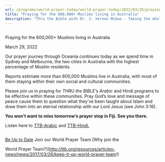 ```yaml
---
url: /programs/world-prayer-today/world-prayer-today/2022/03/29/praying-for-the-600-000-muslims-living-in-australia
title: "Praying for the 600,000+ Muslims living in Australia"
description: "Thru the Bible with Dr. J. Vernon McGee - Taking the whole Word to the whole world"
---
```







## 
 Praying for the 600,000+ Muslims living in Australia


March 29, 2022




Our prayer journey through Oceania continues today as we spend time in Sydney and Melbourne, the two cities in Australia with the highest percentage of Muslim residents.

Reports estimate more than 600,000 Muslims live in Australia, with most of them staying within their own social and cultural communities.

Please join us in praying for *THRU the BIBLE’s Arabic* and Hindi programs to be effective within these communities. Pray God’s love and message of peace cause them to question what they’ve been taught about Islam and draw them into an eternal relationship with our Lord Jesus (see John 3:16).

**You won’t want to miss tomorrow’s prayer stop in Fiji. See you there.**

Listen here to [TTB-Arabic](https://ttb.twr.org/home/day,0431/language,ARB) and [TTB-Hindi.](https://ttb.twr.org/home/day,0432/language,HIN)







## 




[Be Up to Date](http://feeds.feedburner.com/WorldPrayerToday "World Prayer Today RSS Feed")
Join our World Prayer Team
[Why join the  

World Prayer Team?](http://ttb.org/resources/articles-news/news/2017/03/26/keep-it-up-world-prayer-team!)





